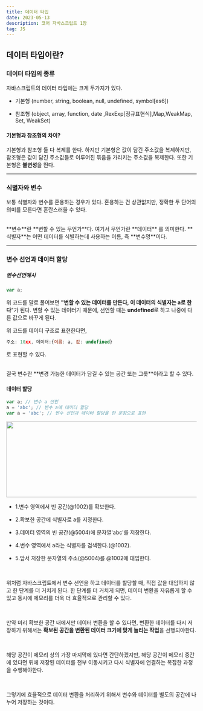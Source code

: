 ```yaml
---
title: 데이터 타입
date: 2023-05-13
description: 코어 자바스크립트 1장
tag: JS
---
```


## 데이터 타입이란?

### 데이터 타입의 종류

자바스크립트의 데이터 타입에는 크게 두가지가 있다.

- 기본형 (number, string, boolean, null, undefined, symbol[es6])

- 참조형 (object, array, function, date ,RexExp[정규표현식],Map,WeakMap, Set, WeakSet)

#### 기본형과 참조형의 차이?

기본형과 참조형 둘 다 복제를 한다.
하지만 기본형은 값이 담긴 주소값을 복제하지만, 참조형은 값이 담긴 주소값들로 이루어진 묶음을 가리키는 주소값을 복제한다.
또한 기본형은 **불변성**을 띈다.

---

### 식별자와 변수

보통 식별자와 변수를 혼용하는 경우가 있다.
혼용하는 건 상관없지만, 정확한 두 단어의 의미를 모른다면 혼란스러울 수 있다.

<br />
**변수**란 <span className="blue">**변할 수 있는 무언가**</span>다. 여기서 무언가란 <span className="blue">
  **데이터**
</span>를 의미한다. **식별자**는 어떤 데이터를 식별하는데 사용하는 이름, 즉 **변수명**이다.

---

### 변수 선언과 데이터 할당

##### 변수선언예시

```js
var a;
```

위 코드를 말로 풀어보면 **"변할 수 있는 데이터를 만든다, 이 데이터의 식별자는 a로 한다**"가 된다.
변할 수 있는 데이터기 때문에, 선언할 때는 **undefined**로 하고 나중에 다른 값으로 바꾸게 된다.

위 코드를 데이터 구조로 표현한다면,

```js
주소: 10xx, 데이터:{이름: a, 값: undefined}
```

로 표현할 수 있다.

<br />
결국 변수란 <span className="blue">**변경 가능한 데이터가 담길 수 있는 공간 또는 그릇**</span>이라고
할 수 있다.

#### 데이터 할당

```js
var a; // 변수 a 선언
a = 'abc'; // 변수 a에 데이터 할당
var a = 'abc'; // 변수 선언과 데이터 할당을 한 문장으로 표현
```

<Image src='/blog/1-4.png' width='600' height='200'/>
<br/>

- 1.변수 영역에서 빈 공간(@1002)를 확보한다.

- 2.확보한 공간에 식별자로 a를 지정한다.

- 3.데이터 영역의 빈 공간(@5004)에 문자열'abc'를 저장한다.

- 4.변수 영역에서 a라는 식별자를 검색한다.(@1002).

- 5.앞서 저장한 문자열의 주소(@5004)를 @1002에 대입한다.

<br />

위처럼 자바스크립트에서 변수 선언을 하고 데이터를 할당할 때, 직접 값을 대입하지 않고 한 단계를 더 거치게 된다.
한 단계를 더 거치게 되면, 데이터 변환을 자유롭게 할 수 있고 동시에 메모리를 더욱 더 효율적으로 관리할 수 있다.

<br />

만약 미리 확보한 공간 내에서만 데이터 변환을 할 수 있다면, 변환한 데이터를 다시 저장하기 위해서는 **확보된 공간을 변환된 데이터 크기에 맞게 늘리는 작업**을 선행되야한다.

<br />

해당 공간이 메모리 상의 가장 마지막에 있다면 간단하겠지만, 해당 공간이 메모리 중간에 있다면 뒤에 저장된 데이터를 전부 이동시키고 다시 식별자에 연결하는 복잡한 과정을 수행해야한다.

<br />

그렇기에 효율적으로 데이터 변환을 처리하기 위해서 변수와 데이터를 별도의 공간에 나누어 저장하는 것이다.
